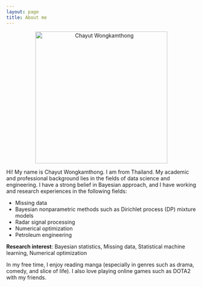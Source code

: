 ```yaml
---
layout: page
title: About me
---
```

<p align="center">
  <img src="{{ 'assets/img/chayutwo_fig_MIDS.jpg' | relative_url }}" width="350" title="Chayut Wongkamthong"/>
</p>

Hi! My name is Chayut Wongkamthong. I am from Thailand. My academic and professional background lies in the fields of data science and engineering. I have a strong belief in Bayesian approach, and I have working and research experiences in the following fields:

- Missing data
- Bayesian nonparametric methods such as Dirichlet process (DP) mixture models
- Radar signal processing
- Numerical optimization
- Petroleum engineering

**Research interest**: Bayesian statistics, Missing data, Statistical machine learning, Numerical optimization

In my free time, I enjoy reading manga (especially in genres such as drama, comedy, and slice of life). I also love playing online games such as DOTA2 with my friends.
